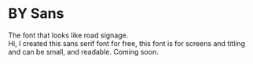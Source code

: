 # BY Sans
The font that looks like road signage.<br>
Hi, I created this sans serif font for free, this font is for screens and titling and can be small, and readable.
Coming soon.
